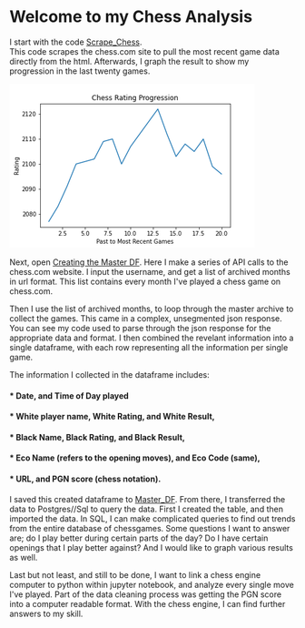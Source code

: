 <h1>Welcome to my Chess Analysis</h1>

<p1> I start with the code [Scrape_Chess](scrape_chess.py.ipynb). <br> This code scrapes the chess.com site to pull the most recent game data directly from the html. Afterwards, I graph the result to show my progression in the last twenty games.</p1>
  
 ![My most recent twenty games](templates/chessgraph.png)

<p1> Next, open [Creating the Master DF](creating_the_master_df.iypnb). Here I make a series of API calls to the chess.com website. I input the username, and get a list of archived months in url format. This list contains every month I've played a chess game on chess.com.</p1>
  
<p1> Then I use the list of archived months, to loop through the master archive to collect the games. This came in a complex, unsegmented json response. You can see my code used to parse through the json response for the appropriate data and format. I then combined the revelant information into a single dataframe, with each row representing all the information per single game.</p1>

<p1> The information I collected in the dataframe includes: </p1>
  
<h4> * Date, and Time of Day played </h4>
 <h4> * White player name, White Rating, and White Result, </h4>
 <h4> * Black Name, Black Rating, and Black Result, </h4>
<h4>  * Eco Name (refers to the opening moves), and Eco Code (same), </h4>
 <h4>  * URL, and PGN score (chess notation). </h4>

<p1> I saved this created dataframe to [Master_DF](csv_files/master_df.csv). <p1>
<p1> From there, I transferred the data to Postgres//Sql to query the data. First I created the table, and then imported the data. In SQL, I can make complicated queries to find out trends from the entire database of chessgames. Some questions I want to answer are; do I play better during certain parts of the day? Do I have certain openings that I play better against? And I would like to graph various results as well. </p1>

<p1> Last but not least, and still to be done, I want to link a chess engine computer to python within jupyter notebook, and analyze every single move I've played. Part of the data cleaning process was getting the PGN score into a computer readable format. With the chess engine, I can find further answers to my skill. </p1>
